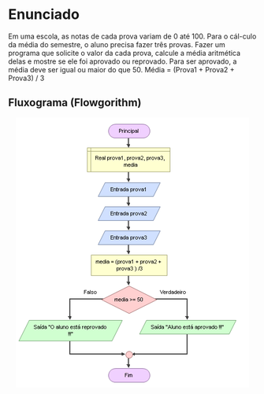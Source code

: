 # Enunciado
Em uma escola, as notas de cada prova variam de 0 até 100. Para o cál-culo da média do semestre, o aluno precisa fazer três provas. Fazer um programa que solicite o valor da cada prova, calcule a média aritmética delas  e  mostre  se  ele  foi  aprovado  ou  reprovado.  Para  ser  aprovado,  a  média deve ser igual ou maior do que 50. Média = (Prova1 + Prova2 + Prova3) / 3

## Fluxograma (Flowgorithm)
<div align="center"><img src="./aprovado-ou-reprovado.png"></div>
